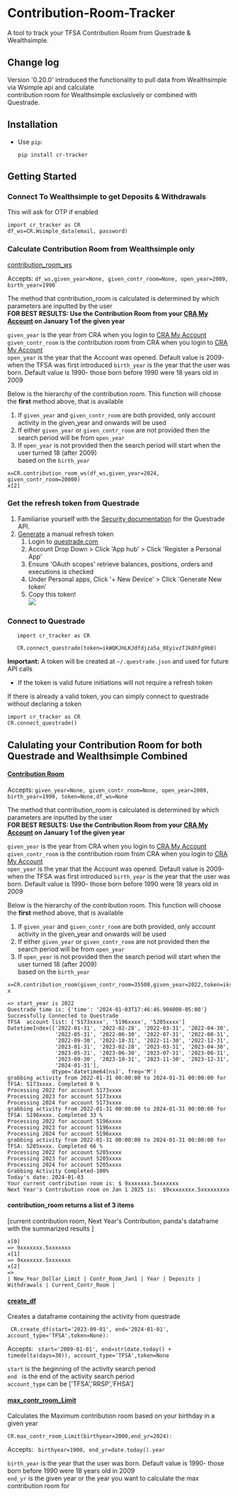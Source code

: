 # Contribution-Room-Tracker

A tool to track your TFSA Contribution Room from Questrade & Wealthsimple.

## Change log
Version '0.20.0' introduced the functionality to pull data from Wealthsimple via Wsimple api and calculate\
contribution room for Wealthsimple exclusively or combined with Questrade.

## Installation
* Use `pip`:

   `pip install cr-tracker`

## Getting Started

### Connect To Wealthsimple to get Deposits & Withdrawals
This will ask for OTP if enabled
```
import cr_tracker as CR
df_ws=CR.Wsimple_data(email, password)
```

### Calculate Contribution Room from Wealthsimple only

[contribution_room_ws]()

Accepts: ```df_ws,given_year=None, given_contr_room=None, open_year=2009, birth_year=1990```

The method that contribution_room is calculated is determined by which parameters are inputted by the user\
**FOR BEST RESULTS: Use the Contribution Room from your [CRA My Account](https://www.canada.ca/en/revenue-agency/services/e-services/digital-services-individuals/account-individuals.html) on January 1 of the given year**


`given_year` is the year from CRA when you login to [CRA My Account](https://www.canada.ca/en/revenue-agency/services/e-services/digital-services-individuals/account-individuals.html)\
`given_contr_room` is the contribution room from CRA when you login to [CRA My Account](https://www.canada.ca/en/revenue-agency/services/e-services/digital-services-individuals/account-individuals.html)\
```open_year``` is the year that the Account was opened. Default value is 2009- when the TFSA was first introduced
```birth_year```  is the year that the user was born. Default value is 1990- those born before 1990 were 18 years old in 2009

Below is the hierarchy of the contribution room. This function will choose the **first** method above, that is available 

1. If ```given_year``` and ```given_contr_room``` are both provided,
only account activity in the given_year and onwards will be used  
2. If either ```given_year``` or ```given_contr_room``` are not provided then the search period will be from ```open_year```
3. If ```open_year``` is not provided then the search period will start when the user turned 18 (after 2009) \
based on the ```birth_year``` 
```
x=CR.contribution_room_ws(df_ws,given_year=2024, given_contr_room=20000)
x[2]
```
### Get the refresh token from Questrade

1. Familiarise yourself with the [Security documentation](https://www.questrade.com/api/documentation/security) for the Questrade API.
2. [Generate](https://apphub.questrade.com/UI/UserApps.aspx) a manual refresh token 
   1. Login to [questrade.com](https://www.questrade.com/)
   2. Account Drop Down > Click 'App hub' > Click 'Register a Personal App' 
   3. Ensure 'OAuth scopes' retrieve balances, positions, orders and executions is checked 
   4. Under Personal apps, Click '+ New Device' > Click 'Generate New token' 
   5. Copy this token!\
      ![](https://github.com/rodnyf/CR-Tracker/blob/8163a8611680bb1d0935c4d2a622d953328942a5/CR-Tracker/Capture1%20Apphub.PNG)
   
### Connect to Questrade
```
   import cr_tracker as CR
   
   CR.connect_questrade(token=ikWQKJHLKJdfdjza5a_0EyivzTJk8hfg9b0)
   ```
   **Important:**
   A token will be created at `~/.questrade.json` and used for future API calls
   * If the token is valid future initiations will not require a refresh token


If there is already a valid token, you can simply connect to questrade without declaring a token
   ```
   import cr_tracker as CR
   CR.connect_questrade()
   ```

## Calulating your Contribution Room for both Questrade and Wealthsimple Combined
#### [Contribution Room]()
Accepts: ```given_year=None, given_contr_room=None, open_year=2009, birth_year=1990, token=None,df_ws=None```

The method that contribution_room is calculated is determined by which parameters are inputted by the user\
**FOR BEST RESULTS: Use the Contribution Room from your [CRA My Account](https://www.canada.ca/en/revenue-agency/services/e-services/digital-services-individuals/account-individuals.html) on January 1 of the given year**


`given_year` is the year from CRA when you login to [CRA My Account](https://www.canada.ca/en/revenue-agency/services/e-services/digital-services-individuals/account-individuals.html)\
`given_contr_room` is the contribution room from CRA when you login to [CRA My Account](https://www.canada.ca/en/revenue-agency/services/e-services/digital-services-individuals/account-individuals.html)\
```open_year``` is the year that the Account was opened. Default value is 2009- when the TFSA was first introduced
```birth_year```  is the year that the user was born. Default value is 1990- those born before 1990 were 18 years old in 2009

Below is the hierarchy of the contribution room. This function will choose the **first** method above, that is available 

1. If ```given_year``` and ```given_contr_room``` are both provided,
only account activity in the given_year and onwards will be used  
2. If either ```given_year``` or ```given_contr_room``` are not provided then the search period will be from ```open_year```
3. If ```open_year``` is not provided then the search period will start when the user turned 18 (after 2009) \
based on the ```birth_year``` 



```
x=CR.contribution_room(given_contr_room=35500,given_year=2022,token=iksxxxxxxxxxx_0Eyivxxxxxxxb0)
x

=> start_year is 2022
Questrade time is: {'time': '2024-01-03T17:46:46.904000-05:00'}
Successfully Connected to Questrade
TFSA  account list: ['5173xxxx', '5196xxxx', '5205xxxx']
DatetimeIndex(['2022-01-31', '2022-02-28', '2022-03-31', '2022-04-30',
               '2022-05-31', '2022-06-30', '2022-07-31', '2022-08-31',
               '2022-09-30', '2022-10-31', '2022-11-30', '2022-12-31',
               '2023-01-31', '2023-02-28', '2023-03-31', '2023-04-30',
               '2023-05-31', '2023-06-30', '2023-07-31', '2023-08-31',
               '2023-09-30', '2023-10-31', '2023-11-30', '2023-12-31',
               '2024-01-31'],
              dtype='datetime64[ns]', freq='M')
grabbing activity from 2022-01-31 00:00:00 to 2024-01-31 00:00:00 for TFSA: 5173xxxx. Completed 0 % 
Processing 2022 for account 5173xxxx
Processing 2023 for account 5173xxxx
Processing 2024 for account 5173xxxx
grabbing activity from 2022-01-31 00:00:00 to 2024-01-31 00:00:00 for TFSA: 5196xxxx. Completed 33 % 
Processing 2022 for account 5196xxxx
Processing 2023 for account 5196xxxx
Processing 2024 for account 5196xxxx
grabbing activity from 2022-01-31 00:00:00 to 2024-01-31 00:00:00 for TFSA: 5205xxxx. Completed 66 % 
Processing 2022 for account 5205xxxx
Processing 2023 for account 5205xxxx
Processing 2024 for account 5205xxxx
Grabbing Activity Completed-100%
Today's date: 2024-01-03
Your current contribution room is: $ 9xxxxxxx.5xxxxxxx
Next Year's Contribution room on Jan 1 2025 is:  $9xxxxxxxx.5xxxxxxxxx
```
#### contribution_room returns a list of 3 items

[current contribution room, Next Year's Contribution, panda's dataframe with the summarized results ]
```
x[0]
=> 9xxxxxxx.5xxxxxxx
x[1]
=> 9xxxxxxx.5xxxxxxx
x[2]
=> 
| New_Year_Dollar_Limit | Contr_Room_Jan1 | Year | Deposits | Withdrawals | Current_Contr_Room |
```


#### [create_df]()
Creates a dataframe containing the activity from questrade 
```
 CR.create_df(start='2023-09-01', end='2024-01-01', account_type='TFSA',token=None):
```
Accepts: ``` start='2009-01-01', end=str(date.today() + timedelta(days=30)), account_type='TFSA',token=None```


`start` is the beginning of the activity search period\
`end `  is the end of the activity search period\
```account_type```  can be ['TFSA','RRSP','FHSA']

#### [max_contr_room_Limit]()

Calculates the Maximum contribution room based on your birthday in a given year
```
CR.max_contr_room_Limit(birthyear=2000,end_yr=2024):
```
Accepts: ``` birthyear=1900, end_yr=date.today().year```

```birth_year```  is the year that the user was born. Default value is 1990- those born before 1990 were 18 years old in 2009\
`end_yr` is the given year or the year you want to calculate the max contribution room for
